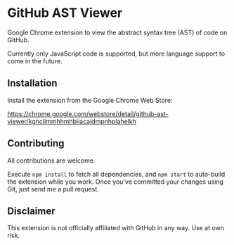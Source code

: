 # GitHub AST Viewer

Google Chrome extension to view the abstract syntax tree (AST) of code on GitHub.

Currently only JavaScript code is supported, but more language support to come in the future.

## Installation

Install the extension from the Google Chrome Web Store:

https://chrome.google.com/webstore/detail/github-ast-viewer/kgncjlmmhhmhbiiacajdmpnhplahelkh

## Contributing

All contributions are welcome.

Execute `npm install` to fetch all dependencies, and `npm start` to auto-build the extension while you work. Once you've committed your changes using Git, just send me a pull request.

## Disclaimer

This extension is not officially affiliated with GitHub in any way. Use at own risk.
